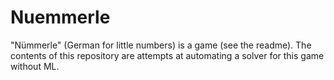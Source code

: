 # Nuemmerle
"Nümmerle" (German for little numbers) is a game (see the readme). The contents of this repository are attempts at automating a solver for this game without ML.
